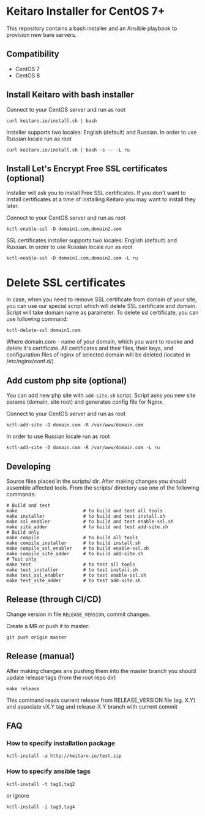 # Keitaro Installer for CentOS 7+

This repository contains a bash installer and an Ansible playbook to provision new bare servers.

## Compatibility
 - CentOS 7
 - CentOS 8
 
## Install Keitaro with bash installer

Connect to your CentOS server and run as root

    curl keitaro.io/install.sh | bash

Installer supports two locales: English (default) and Russian. In order to use Russian locale run as root

    curl keitaro.io/install.sh | bash -s -- -L ru

## Install Let's Encrypt Free SSL certificates (optional)

Installer will ask you to install Free SSL certificates. If you don't want to install certificates at a time of
installing Keitaro you may want to install they later.

Connect to your CentOS server and run as root

    kctl-enable-ssl -D domain1.com,domain2.com

SSL certificates installer supports two locales: English (default) and Russian. In order to use Russian locale
run as root

    kctl-enable-ssl -D domain1.com,domain2.com -L ru


# Delete SSL certificates

In case, when you need to remove SSL certificate from domain of your site, you can use our special script which will delete SSL certificate and domain. Script will take domain name as parameter. To delete ssl certificate, you can use following command: 

    kctl-delete-ssl domain1.com

Where domain.com - name of your domain, which you want to revoke and delete it's certificate. All certificates and their files, their keys, and configuration files of nginx of selected domain will be deleted (located in /etc/nginx/conf.d/). 


## Add custom php site (optional)

You can add new php site with `add-site.sh` script. Script asks you new site params (domain, site root) and
generates config file for Nginx.

Connect to your CentOS server and run as root

    kctl-add-site -D domain.com -R /var/www/domain.com

In order to use Russian locale run as root

    kctl-add-site -D domain.com -R /var/www/domain.com -L ru

## Developing

Source files placed in the scripts/ dir. After making changes you should assemble affected tools. 
From the scripts/ directory use one of the following commands:

    # Build and test
    make                        # to build and test all tools
    make installer              # to build and test install.sh
    make ssl_enabler            # to build and test enable-ssl.sh
    make site_adder             # to build and test add-site.sh
    # Build only
    make compile                # to build all tools
    make compile_installer      # to build install.sh
    make compile_ssl_enabler    # to build enable-ssl.sh
    make compile_site_adder     # to build add-site.sh
    # Test only
    make test                   # to test all tools
    make test_installer         # to test install.sh
    make test_ssl_enabler       # to test enable-ssl.sh
    make test_site_adder        # to test add-site.sh

## Release (through CI/CD)

Change version in file `RELEASE_VERSION`, commit changes. 

Create a MR or push it to master:
    
    git push origin master
    
## Release (manual)

After making changes ans pushing them into the master branch you should update release tags (from the root repo dir)
   
    make release

This command reads current release from RELEASE_VERSION file (eg. X.Y) and associate vX.Y tag and release-X.Y branch with current commit

## FAQ

### How to specify installation package

    kctl-install -a http://keitaro.io/test.zip


### How to specify ansible tags

    kctl-install -t tag1,tag2

or ignore

    kctl-install -i tag3,tag4
